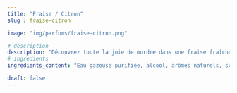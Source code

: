```yaml
---
title: "Fraise / Citron"
slug : fraise-citron

image: "img/parfums/fraise-citron.png"

# description
description: "Découvrez toute la joie de mordre dans une fraise fraîche, avec une finale au goût lisse et propre. Cette saveur d'agrumes déborde du goût préféré des amateurs et de la douceur naturelle du fruit."
# ingredients
ingredients_content: "Eau gazeuse purifiée, alcool, arômes naturels, sucre de canne, acide citrique, concentré de jus de mandarine naturel, citrate de sodium."

draft: false
---
```




